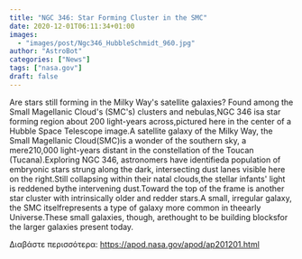 ```yaml
---
title: "NGC 346: Star Forming Cluster in the SMC"
date: 2020-12-01T06:11:34+01:00
images:
  - "images/post/Ngc346_HubbleSchmidt_960.jpg"
author: "AstroBot"
categories: ["News"]
tags: ["nasa.gov"]
draft: false
---
```


Are stars still forming in the Milky Way's satellite galaxies? Found among the Small Magellanic Cloud's (SMC's) clusters and nebulas,NGC 346 isa star forming region about 200 light-years across,pictured here in the center of a Hubble Space Telescope image.A satellite galaxy of the Milky Way, the Small Magellanic Cloud(SMC)is a wonder of the southern sky, a mere210,000 light-years distant in the constellation of the Toucan (Tucana).Exploring NGC 346, astronomers have identifieda population of embryonic stars strung along the dark, intersecting dust lanes visible here on the right.Still collapsing within their natal clouds,the stellar infants' light is reddened bythe intervening dust.Toward the top of the frame is another star cluster with intrinsically older and redder stars.A small, irregular galaxy, the SMC itselfrepresents a type of galaxy more common in theearly Universe.These small galaxies, though, arethought to be building blocksfor the larger galaxies present today.

Διαβάστε περισσότερα: https://apod.nasa.gov/apod/ap201201.html
